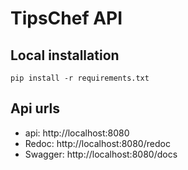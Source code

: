 # TipsChef API

## Local installation

`pip install -r requirements.txt`

## Api urls

- api: http://localhost:8080
- Redoc: http://localhost:8080/redoc
- Swagger: http://localhost:8080/docs
